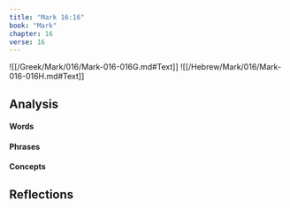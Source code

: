 ```yaml
---
title: "Mark 16:16"
book: "Mark"
chapter: 16
verse: 16
---
```

![[/Greek/Mark/016/Mark-016-016G.md#Text]]
![[/Hebrew/Mark/016/Mark-016-016H.md#Text]]

## Analysis

#### Words

#### Phrases

#### Concepts

## Reflections
